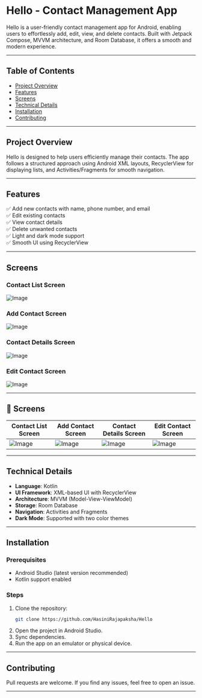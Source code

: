 # Hello - Contact Management App

Hello is a user-friendly contact management app for Android, enabling users to effortlessly add, edit, view, and delete contacts. Built with Jetpack Compose, MVVM architecture, and Room Database, it offers a smooth and modern experience.

---

## Table of Contents
- [Project Overview](#project-overview)
- [Features](#features)
- [Screens](#screens)
- [Technical Details](#technical-details)
- [Installation](#installation)
- [Contributing](#contributing)


---

## Project Overview
Hello is designed to help users efficiently manage their contacts. The app follows a structured approach using Android XML layouts, RecyclerView for displaying lists, and Activities/Fragments for smooth navigation.

---

## Features
✅ Add new contacts with name, phone number, and email  
✅ Edit existing contacts  
✅ View contact details  
✅ Delete unwanted contacts  
✅ Light and dark mode support  
✅ Smooth UI using RecyclerView  

---

## Screens

### Contact List Screen
![Image](https://github.com/user-attachments/assets/b76374f8-7d24-4643-b752-c065ac384f8b)

### Add Contact Screen
![Image](https://github.com/user-attachments/assets/e35f7fb4-e47b-4cfe-b74a-0da0f8521750)

### Contact Details Screen
![Image](https://github.com/user-attachments/assets/a8e3ebf5-521d-4098-a2ff-1e67329bffe5)

### Edit Contact Screen
![Image](https://github.com/user-attachments/assets/6a029a84-fada-418c-98d0-c47504f426eb)

---

## 📸 **Screens**  

|  Contact List Screen  | Add Contact Screen | Contact Details Screen | Edit Contact Screen |
|-------------|----------------|--------------------|-------------------|
![Image](https://github.com/user-attachments/assets/b76374f8-7d24-4643-b752-c065ac384f8b) | ![Image](https://github.com/user-attachments/assets/e35f7fb4-e47b-4cfe-b74a-0da0f8521750) | ![Image](https://github.com/user-attachments/assets/a8e3ebf5-521d-4098-a2ff-1e67329bffe5) |![Image](https://github.com/user-attachments/assets/6a029a84-fada-418c-98d0-c47504f426eb)

---

## Technical Details
- **Language**: Kotlin
- **UI Framework**: XML-based UI with RecyclerView
- **Architecture**: MVVM (Model-View-ViewModel)
- **Storage**: Room Database
- **Navigation**: Activities and Fragments
- **Dark Mode**: Supported with two color themes

---

## Installation

### Prerequisites
- Android Studio (latest version recommended)
- Kotlin support enabled

### Steps
1. Clone the repository:
   ```bash
   git clone https://github.com/HasiniRajapaksha/Hello
   ```
2. Open the project in Android Studio.
3. Sync dependencies.
4. Run the app on an emulator or physical device.

---

## Contributing
Pull requests are welcome. If you find any issues, feel free to open an issue.

---



